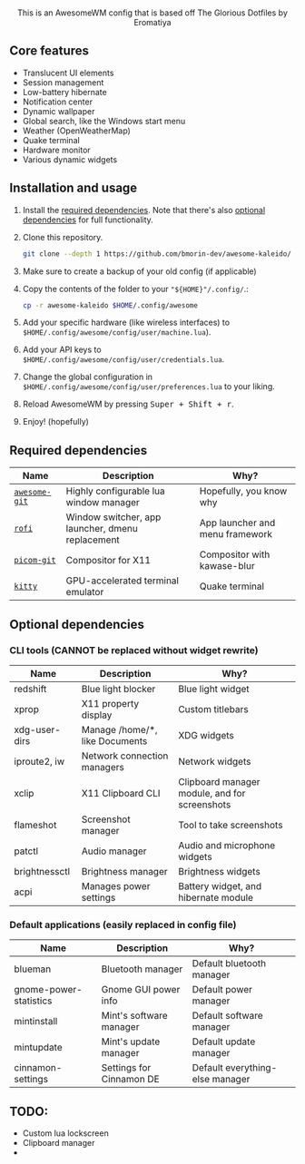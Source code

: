 <p align='center'>
	<br/>
    This is an AwesomeWM config that is based off The Glorious Dotfiles by Eromatiya 
</p>

## Core features

+ Translucent UI elements
+ Session management 
+ Low-battery hibernate
+ Notification center
+ Dynamic wallpaper
+ Global search, like the Windows start menu
+ Weather (OpenWeatherMap) 
+ Quake terminal
+ Hardware monitor
+ Various dynamic widgets 

## Installation and usage

1. Install the [required dependencies](#required-dependencies). Note that there's also [optional dependencies](#optional-dependencies) for full functionality.
2. Clone this repository.

	```bash
	git clone --depth 1 https://github.com/bmorin-dev/awesome-kaleido/
	```

3. Make sure to create a backup of your old config (if applicable)
4. Copy the contents of the folder to your `"${HOME}"/.config/`.:

	```bash
	cp -r awesome-kaleido $HOME/.config/awesome
	```

4. Add your specific hardware (like wireless interfaces) to `$HOME/.config/awesome/config/user/machine.lua`).
5. Add your API keys to `$HOME/.config/awesome/config/user/credentials.lua`.
6. Change the global configuration in `$HOME/.config/awesome/config/user/preferences.lua` to your liking.
7. Reload AwesomeWM by pressing <kbd>Super + Shift + r</kbd>.
8. Enjoy! (hopefully)

## Required dependencies

| Name | Description | Why? |
| --- | --- | --- |
| [`awesome-git`](https://github.com/awesomeWM/awesome) |  Highly configurable lua window manager | Hopefully, you know why |
| [`rofi`](https://github.com/davatorium/rofi) | Window switcher, app launcher, dmenu replacement | App launcher and menu framework |
| [`picom-git`](https://github.com/yshui/picom) | Compositor for X11 | Compositor with kawase-blur |
| [`kitty`](https://github.com/kovidgoyal/kitty) | GPU-accelerated terminal emulator | Quake terminal | 

## Optional dependencies

### CLI tools (CANNOT be replaced without widget rewrite)

| Name | Description | Why? |
| --- | --- | --- |
| redshift | Blue light blocker | Blue light widget |
| xprop | X11 property display | Custom titlebars |
| xdg-user-dirs | Manage /home/*, like Documents | XDG widgets |
| iproute2, iw | Network connection managers | Network widgets |
| xclip | X11 Clipboard CLI | Clipboard manager module, and for screenshots |
| flameshot | Screenshot manager | Tool to take screenshots |
| patctl | Audio manager | Audio and microphone widgets |
| brightnessctl | Brightness manager | Brightness widgets |
| acpi | Manages power settings | Battery widget, and hibernate module |

### Default applications (easily replaced in config file)

| Name | Description | Why? |
| --- | --- | --- |
| blueman | Bluetooth manager | Default bluetooth manager |
| gnome-power-statistics | Gnome GUI power info | Default power manager |
| mintinstall | Mint's software manager | Default software manager |
| mintupdate | Mint's update manager | Default update manager |
| cinnamon-settings | Settings for Cinnamon DE | Default everything-else manager|

## TODO:

+ Custom lua lockscreen
+ Clipboard manager
+ 
